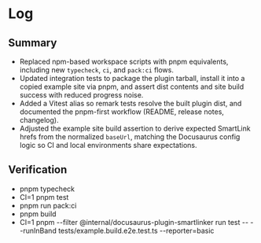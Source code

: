 # Log

## Summary
- Replaced npm-based workspace scripts with pnpm equivalents, including new `typecheck`, `ci`, and `pack:ci` flows.
- Updated integration tests to package the plugin tarball, install it into a copied example site via pnpm, and assert dist contents and site build success with reduced progress noise.
- Added a Vitest alias so remark tests resolve the built plugin dist, and documented the pnpm-first workflow (README, release notes, changelog).
- Adjusted the example site build assertion to derive expected SmartLink hrefs from the normalized `baseUrl`, matching the Docusaurus config logic so CI and local environments share expectations.

## Verification
- pnpm typecheck
- CI=1 pnpm test
- pnpm run pack:ci
- pnpm build
- CI=1 pnpm --filter @internal/docusaurus-plugin-smartlinker run test -- --runInBand tests/example.build.e2e.test.ts --reporter=basic
